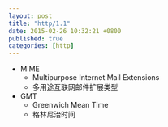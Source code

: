 ```yaml
---
layout: post
title: "http/1.1"
date: 2015-02-26 10:32:21 +0800
published: true
categories: [http]
---
```


* MIME
    - Multipurpose Internet Mail Extensions
    - 多用途互联网邮件扩展类型
* GMT 
    - Greenwich Mean Time
    - 格林尼治时间 


